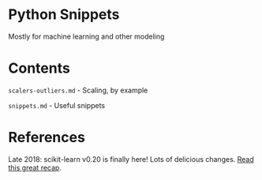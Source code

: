 # Python Snippets

Mostly for machine learning and other modeling

# Contents

`scalers-outliers.md` - Scaling, by example

`snippets.md` - Useful snippets


# References

Late 2018: scikit-learn v0.20 is finally here! Lots of delicious changes. [Read this great recap](https://medium.com/dunder-data/from-pandas-to-scikit-learn-a-new-exciting-workflow-e88e2271ef62).
